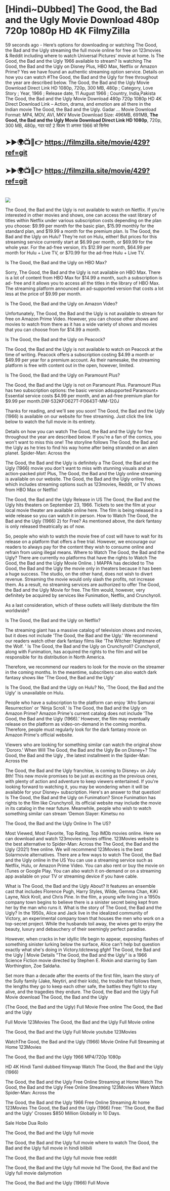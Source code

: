 # [Hindi~DUbbed] The Good, the Bad and the Ugly Movie Download 480p 720p 1080p HD 4K FilmyZilla


59 seconds ago - Here’s options for downloading or watching The Good, the Bad and the Ugly streaming the full movie online for free on 123movies & Reddit including where to watch Universal Pictures’ movie at home. Is The Good, the Bad and the Ugly 1966 available to stream? Is watching The Good, the Bad and the Ugly on Disney Plus, HBO Max, Netflix or Amazon Prime? Yes we have found an authentic streaming option service. Details on how you can watch #The Good, the Bad and the Ugly for free throughout the year are described below. The Good, the Bad and the Ugly Movie Download Direct Link HD 1080p, 720p, 300 MB, 480p ; Category, Love Story ; Year, 1966 ; Release date, 11 August 1966 ; Country, India,Pakista The Good, the Bad and the Ugly Movie Download 480p 720p 1080p HD 4K Direct Download Link – Action, drama, and emotion are all there in the Indian movie The Good, the Bad and the Ugly. Gadar ...
Movie Download Format: MP4, MOV, AVI, MKV
Movie Download Size: 496MB, 691MB, **The Good, the Bad and the Ugly Movie Download Direct Link HD 1080p**, 720p, 300 MB, 480p, गदर पार्ट 2 फिल्म 11 अगस्त 1966 को सिनेमा

## ➤►🌍📺📱👉   https://filmzilla.site/movie/429?ref=git

## ➤►🌍📺📱👉   https://filmzilla.site/movie/429?ref=git

#

<img src="https://image.tmdb.org/t/p/w780//Adrip2Jqzw56KeuV2nAxucKMNXA.jpg" />

The Good, the Bad and the Ugly is not available to watch on Netflix. If you’re interested in other movies and shows, one can access the vast library of titles within Netflix under various subscription costs depending on the plan you choose: $9.99 per month for the basic plan, $15.99 monthly for the standard plan, and $19.99 a month for the premium plan. Is The Good, the Bad and the Ugly on Hulu? They’re not on Hulu, either! But prices for this streaming service currently start at $6.99 per month, or $69.99 for the whole year. For the ad-free version, it’s $12.99 per month, $64.99 per month for Hulu + Live TV, or $70.99 for the ad-free Hulu + Live TV.

Is The Good, the Bad and the Ugly on HBO Max?

Sorry, The Good, the Bad and the Ugly is not available on HBO Max. There is a lot of content from HBO Max for $14.99 a month, such a subscription is ad- free and it allows you to access all the titles in the library of HBO Max. The streaming platform announced an ad-supported version that costs a lot less at the price of $9.99 per month.

Is The Good, the Bad and the Ugly on Amazon Video?

Unfortunately, The Good, the Bad and the Ugly is not available to stream for free on Amazon Prime Video. However, you can choose other shows and movies to watch from there as it has a wide variety of shows and movies that you can choose from for $14.99 a month.

Is The Good, the Bad and the Ugly on Peacock?

The Good, the Bad and the Ugly is not available to watch on Peacock at the time of writing. Peacock offers a subscription costing $4.99 a month or $49.99 per year for a premium account. As their namesake, the streaming platform is free with content out in the open, however, limited.

Is The Good, the Bad and the Ugly on Paramount Plus?

The Good, the Bad and the Ugly is not on Paramount Plus. Paramount Plus has two subscription options: the basic version adsupported Paramount+ Essential service costs $4.99 per month, and an ad-free premium plan for $9.99 per month.DW-532KFO627T-FO643T-MM-120J

Thanks for reading, and we'll see you soon! The Good, the Bad and the Ugly (1966) is available on our website for free streaming. Just click the link below to watch the full movie in its entirety.

Details on how you can watch The Good, the Bad and the Ugly for free throughout the year are described below. If you're a fan of the comics, you won't want to miss this one! The storyline follows The Good, the Bad and the Ugly as he tries to find his way home after being stranded on an alien planet. Spider-Man: Across the

The Good, the Bad and the Ugly is definitely a The Good, the Bad and the Ugly (1966) movie you don't want to miss with stunning visuals and an action-packed plot! Plus, The Good, the Bad and the Ugly online streaming is available on our website. The Good, the Bad and the Ugly online free, which includes streaming options such as 123movies, Reddit, or TV shows from HBO Max or Netflix!

The Good, the Bad and the Ugly Release in US The Good, the Bad and the Ugly hits theaters on September 23, 1966. Tickets to see the film at your local movie theater are available online here. The film is being released in a wide release so you can watch it in person. How to Watch The Good, the Bad and the Ugly (1966) 2) for Free? As mentioned above, the dark fantasy is only released theatrically as of now.

So, people who wish to watch the movie free of cost will have to wait for its release on a platform that offers a free trial. However, we encourage our readers to always pay for the content they wish to consume online and refrain from using illegal means. Where to Watch The Good, the Bad and the Ugly? There are currently no platforms that have the rights to Watch The Good, the Bad and the Ugly Movie Online. ) MAPPA has decided to The Good, the Bad and the Ugly the movie only in theaters because it has been a huge success. The studio, on the other hand, does not wish to divert revenue. Streaming the movie would only slash the profits, not increase them. As a result, no streaming services are authorized to offer The Good, the Bad and the Ugly Movie for free. The film would, however, very definitely be acquired by services like Funimation, Netflix, and Crunchyroll.

As a last consideration, which of these outlets will likely distribute the film worldwide?

Is The Good, the Bad and the Ugly on Netflix?

The streaming giant has a massive catalog of television shows and movies, but it does not include 'The Good, the Bad and the Ugly.' We recommend our readers watch other dark fantasy films like 'The Witcher: Nightmare of the Wolf. ' Is The Good, the Bad and the Ugly on Crunchyroll? Crunchyroll, along with Funimation, has acquired the rights to the film and will be responsible for its distribution in North America.

Therefore, we recommend our readers to look for the movie on the streamer in the coming months. In the meantime, subscribers can also watch dark fantasy shows like 'The Good, the Bad and the Ugly'

Is The Good, the Bad and the Ugly on Hulu? No, 'The Good, the Bad and the Ugly' is unavailable on Hulu.

People who have a subscription to the platform can enjoy 'Afro Samurai Resurrection' or 'Ninja Scroll.' Is The Good, the Bad and the Ugly on Amazon Prime? Amazon Prime's current catalog does not include 'The Good, the Bad and the Ugly (1966).' However, the film may eventually release on the platform as video-on-demand in the coming months. Therefore, people must regularly look for the dark fantasy movie on Amazon Prime's official website.

Viewers who are looking for something similar can watch the original show 'Dororo.' When Will The Good, the Bad and the Ugly Be on Disney+? The Good, the Bad and the Ugly , the latest installment in the Spider-Man: Across the

The Good, the Bad and the Ugly franchise, is coming to Disney+ on July 8th! This new movie promises to be just as exciting as the previous ones, with plenty of action and adventure to keep viewers entertained. If you're looking forward to watching it, you may be wondering when it will be available for your Disney+ subscription. Here's an answer to that question! Is The Good, the Bad and the Ugly on Funimation? Since Funimation has rights to the film like Crunchyroll, its official website may include the movie in its catalog in the near future. Meanwhile, people who wish to watch something similar can stream 'Demon Slayer: Kimetsu no

The Good, the Bad and the Ugly Online In The US?

Most Viewed, Most Favorite, Top Rating, Top IMDb movies online. Here we can download and watch 123movies movies offline. 123Movies website is the best alternative to Spider-Man: Across the The Good, the Bad and the Ugly (2021) free online. We will recommend 123Movies is the best Solarmovie alternatives. There are a few ways to watch The Good, the Bad and the Ugly online in the US You can use a streaming service such as Netflix, Hulu, or Amazon Prime Video. You can also rent or buy the movie on iTunes or Google Play. You can also watch it on-demand or on a streaming app available on your TV or streaming device if you have cable.

What is The Good, the Bad and the Ugly About? It features an ensemble cast that includes Florence Pugh, Harry Styles, Wilde, Gemma Chan, KiKi Layne, Nick Kroll, and Chris Pine. In the film, a young wife living in a 1950s company town begins to believe there is a sinister secret being kept from her by the man who runs it. What is the story of The Good, the Bad and the Ugly? In the 1950s, Alice and Jack live in the idealized community of Victory, an experimental company town that houses the men who work on a top-secret project. While the husbands toil away, the wives get to enjoy the beauty, luxury and debauchery of their seemingly perfect paradise.

However, when cracks in her idyllic life begin to appear, exposing flashes of something sinister lurking below the surface, Alice can't help but question exactly what she's doing in Victory.tdctewsg gfghf The Good, the Bad and the Ugly | Movie Details "The Good, the Bad and the Ugly" is a 1966 Science Fiction movie directed by Stephen E. Rivkin and starring by Sam Worthington, Zoe Saldaña.

Set more than a decade after the events of the first film, learn the story of the Sully family (Jake, Neytiri, and their kids), the trouble that follows them, the lengths they go to keep each other safe, the battles they fight to stay alive, and the tragedies they endure. The Good, the Bad and the Ugly Full Movie download The Good, the Bad and the Ugly

(The Good, the Bad and the Ugly) Full Movie Free online The Good, the Bad and the Ugly

Full Movie 123Movies The Good, the Bad and the Ugly Full Movie online

The Good, the Bad and the Ugly Full Movie youtube 123Movies

WatchThe Good, the Bad and the Ugly (1966) Movie Online Full Streaming at Home 123Movies

The Good, the Bad and the Ugly 1966 MP4/720p 1080p

HD 4K Hindi Tamil dubbed filmywap Watch The Good, the Bad and the Ugly (1966)

The Good, the Bad and the Ugly Free Online Streaming at Home Watch The Good, the Bad and the Ugly Free Online Streaming 123Movies Where Watch Spider-Man: Across the

The Good, the Bad and the Ugly 1966 Free Online Streaming At home 123Movies The Good, the Bad and the Ugly (1966) Free: 'The Good, the Bad and the Ugly' Crosses $850 Million Globally in 10 Days.

Sale Hobe Dua Roilo

The Good, the Bad and the Ugly full movie

The Good, the Bad and the Ugly full movie where to watch The Good, the Bad and the Ugly full movie in hindi bilibili

The Good, the Bad and the Ugly full movie free reddit

The Good, the Bad and the Ugly full movie hd The Good, the Bad and the Ugly full movie dailymotion

The Good, the Bad and the Ugly (1966) Full Movie